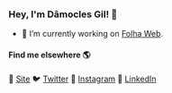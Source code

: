 ### Hey, I'm Dâmocles Gil! 👋

- 🔭 I’m currently working on [Folha Web](http://folhaweb.online/home.html).

#### Find me elsewhere 🌎

🚀 [Site](https://damoclesgil.netlify.com)
🐦 [Twitter](https://twitter.com/damoclesgil)
📸 [Instagram](https://www.instagram.com/damoclesgil/)
💼 [LinkedIn](https://www.linkedin.com/in/damoclesgil/)
<!--
**damoclesgil/damoclesgil** is a ✨ _special_ ✨ repository because its `README.md` (this file) appears on your GitHub profile.

Here are some ideas to get you started:

- 🔭 I’m currently working on ...
- 🌱 I’m currently learning ...
- 👯 I’m looking to collaborate on ...
- 🤔 I’m looking for help with ...
- 💬 Ask me about ...
- 📫 How to reach me: ...
- 😄 Pronouns: ...
- ⚡ Fun fact: ...
-->
